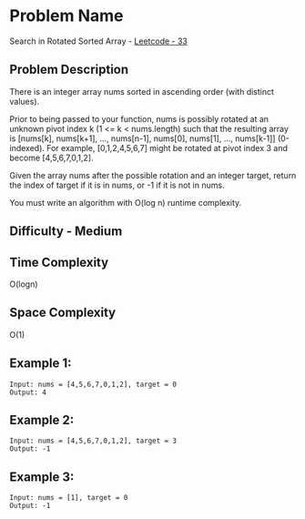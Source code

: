 # Problem Name 
Search in Rotated Sorted Array - [Leetcode - 33](https://leetcode.com/problems/search-in-rotated-sorted-array/)

## Problem Description

There is an integer array nums sorted in ascending order (with distinct values).

Prior to being passed to your function, nums is possibly rotated at an unknown pivot index k (1 <= k < nums.length) such that the resulting array is [nums[k], nums[k+1], ..., nums[n-1], nums[0], nums[1], ..., nums[k-1]] (0-indexed). For example, [0,1,2,4,5,6,7] might be rotated at pivot index 3 and become [4,5,6,7,0,1,2].

Given the array nums after the possible rotation and an integer target, return the index of target if it is in nums, or -1 if it is not in nums.

You must write an algorithm with O(log n) runtime complexity.

## Difficulty - Medium

## Time Complexity
O(logn)

## Space Complexity
O(1)

## Example 1:
```
Input: nums = [4,5,6,7,0,1,2], target = 0
Output: 4
```

## Example 2:
```
Input: nums = [4,5,6,7,0,1,2], target = 3
Output: -1
```

## Example 3:
```
Input: nums = [1], target = 0
Output: -1
```